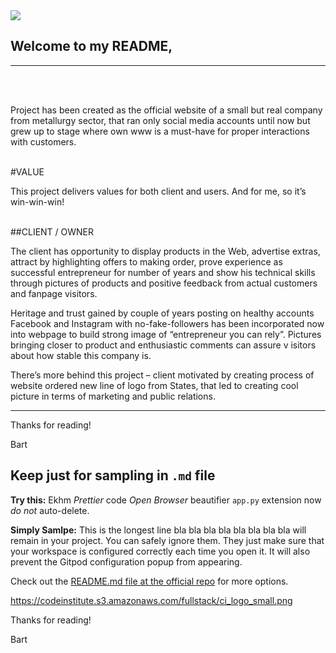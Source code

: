 <img src="https://avatars1.githubusercontent.com/u/60409396?s=460&u=4d20c0fc77001db2a31eb17e75a04e9b168305ad&v=4" style="margin: 0;">

## Welcome to my README,
--------

<br>
<br>

Project has been created as the official website of a small but real company from metallurgy sector, that ran only social media accounts until 
now but grew up to stage where own www is a must-have for proper interactions with customers.
<br>
<br>

#VALUE

This project delivers values for both client and users. And for me, so it’s win-win-win! 
<br>
<br>

##CLIENT / OWNER

The client has opportunity to display products in the Web, advertise extras, attract by highlighting offers to making order, prove experience as 
successful entrepreneur for number of years and show his technical skills through pictures of products and positive feedback from actual 
customers and fanpage visitors.

Heritage and trust gained by couple of years posting on healthy accounts Facebook and Instagram with no-fake-followers has been incorporated now 
into webpage to build strong image of “entrepreneur you can rely”. Pictures bringing closer to product and enthusiastic comments can assure v
isitors about how stable this company is.

There’s more behind this project – client motivated by creating process of website ordered new line of logo from States, that led to creating cool 
picture in terms of marketing and public relations. 



--------

Thanks for reading!

Bart





## Keep just for sampling in `.md` file


**Try this:** Ekhm _Prettier_ code *Open Browser* beautifier `app.py` extension now _do not_ auto-delete.

**Simply Samlpe:** This is the longest line bla bla bla bla bla bla bla bla will remain in your project. You can safely ignore them. They just make sure that your workspace is configured correctly each time you open it. It will also prevent the Gitpod configuration popup from appearing.

Check out the <a href="https://github.com/Eventyret/vscode-bcdn" target="_blank">README.md file at the official repo</a> for more options.

https://codeinstitute.s3.amazonaws.com/fullstack/ci_logo_small.png



Thanks for reading!

Bart